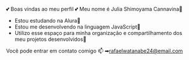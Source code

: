 💕 Boas vindas ao meu perfil 💕
Meu nome é Julia Shimoyama Cannavina🎨

- Estou estudando na Alura💫
- Estou me desenvolvendo na linguagem JavaScript👾
- Utilizo esse espaço para minha organização e compartilhamento dos meu projetos desenvolvidos📝

Você pode entrar em contato comigo 📫
➡rafaelwatanabe24@email.com
